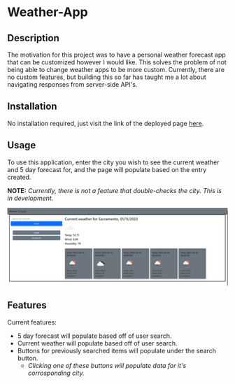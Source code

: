 # Weather-App

## Description

The motivation for this project was to have a personal weather forecast app that can be customized however I would like. This solves the problem of not being able to change weather apps to be more custom. Currently, there are no custom features, but building this so far has taught me a lot about navigating responses from server-side API's.

## Installation

No installation required, just visit the link of the deployed page [here](https://blaubachs.github.io/weather-app/).

## Usage

To use this application, enter the city you wish to see the current weather and 5 day forecast for, and the page will populate based on the entry created.

**NOTE:** *Currently, there is not a feature that double-checks the city. This is in development.*

![screenshot](./assets/weather-app.PNG)

## Features

Current features:

+ 5 day forecast will populate based off of user search.
+ Current weather will populate based off of user search.
+ Buttons for previously searched items will populate under the search button.
    + *Clicking one of these buttons will populate data for it's corrosponding city.*
